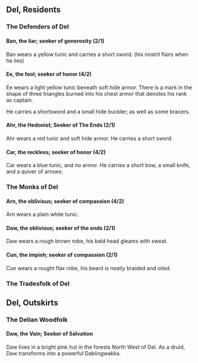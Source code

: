 ## Del, Residents

### The Defenders of Del

#### Ban, the liar; seeker of generosity (2/1)
Ban wears a yellow tunic and carries a short sword. 
(his nostril flairs when he lies)

#### Ee, the fool; seeker of honor (4/2)
Ee wears a light yellow tunic beneath soft hide armor. There is a mark in the
shape of three triangles burned into his chest armor that denotes his rank as
captain.

He carries a shortsword and a small hide buckler; as well as some bracers.

#### Ahr, the Hedonist; Seeker of The Ends (2/1)

Ahr wears a red tunic and soft hide armor. He carries a short sword.

#### Car, the reckless; seeker of honor (4/2)
Car wears a blue tunic, and no armor. He carries a short bow, a small knife, and
a quiver of arrows.

### The Monks of Del

#### Arn, the oblivious; seeker of compassion (4/2)
Arn wears a plain white tunic.

#### Daw, the oblivious; seeker of the ends (2/1)
Daw wears a rough brown robe, his bald head gleams with sweat.

#### Cun, the impish; seeker of compassion (2/1)
Cun wears a rought flax robe, his beard is neatly braided and oiled.

### The Tradesfolk of Del

####

## Del, Outskirts

### The Delian Woodfolk

#### Daw, the Vain; Seeker of Salvation

Daw lives in a bright pink hut in the forests North West of Del. As a druid, Daw
transforms into a powerful Dablingwakka.

